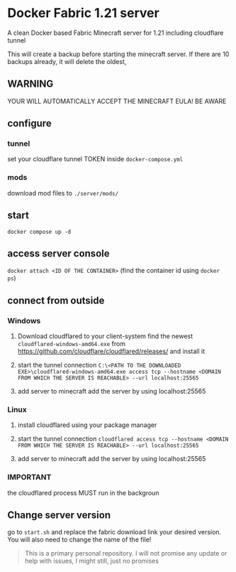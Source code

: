 # Docker Fabric 1.21 server
A clean Docker based Fabric Minecraft server for 1.21 including cloudflare tunnel

This will create a backup before starting the minecraft server. If there are 10 backups already, it will delete the oldest,


## WARNING
YOUR WILL AUTOMATICALLY ACCEPT THE MINECRAFT EULA! BE AWARE

## configure
### tunnel
set your cloudflare tunnel TOKEN inside `docker-compose.yml`

### mods
download mod files to `./server/mods/`

## start
`docker compose up -d`

## access server console
`docker attach <ID OF THE CONTAINER>`
(find the container id using `docker ps`)

## connect from outside
### Windows
1. Download cloudflared to your client-system 
find the newest `cloudflared-windows-amd64.exe` from https://github.com/cloudflare/cloudflared/releases/ and install it

2. start the tunnel connection
`C:\<PATH TO THE DOWNLOADED EXE>\cloudflared-windows-amd64.exe access tcp --hostname <DOMAIN FROM WHICH THE SERVER IS REACHABLE> --url localhost:25565`

3. add server to minecraft 
add the server by using localhost:25565

### Linux
1. install cloudflared using your package manager

2. start the tunnel connection
`cloudflared access tcp --hostname <DOMAIN FROM WHICH THE SERVER IS REACHABLE> --url localhost:25565`

3. add server to minecraft 
add the server by using localhost:25565

### IMPORTANT
the cloudflared process MUST run in the backgroun

## Change server version
go to `start.sh` and replace the fabric download link your desired version. You will also need to change the name of the file!


> This is a primary personal repository. I will not promise any update or help with issues, I might still, just no promises
